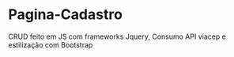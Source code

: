 # Pagina-Cadastro
 CRUD  feito em JS com frameworks Jquery, Consumo API viacep e estilização com Bootstrap
